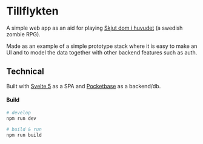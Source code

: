 # Tillflykten
A simple web app as an aid for playing [Skjut dom i huvudet](https://www.skjutdomihuvudet.se/) (a swedish zombie RPG).

Made as an example of a simple prototype stack where it is easy to make an UI and to model the data together with other backend features such as auth.

## Technical
Built with [Svelte 5]() as a SPA and [Pocketbase]() as a backend/db.

#### Build
```sh
# develop
npm run dev

# build & run
npm run build
```